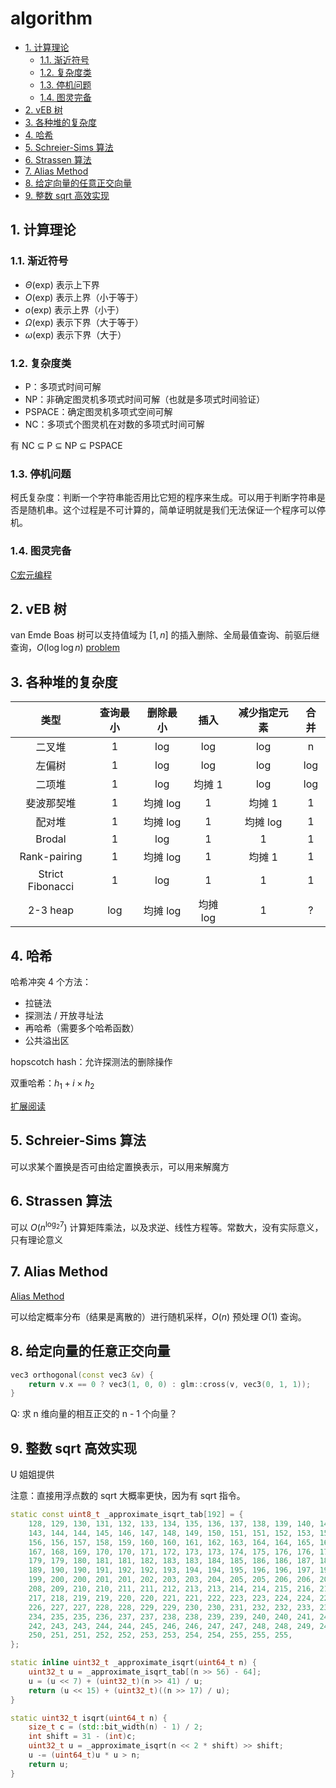 # algorithm

- [1. 计算理论](#1-计算理论)
  - [1.1. 渐近符号](#11-渐近符号)
  - [1.2. 复杂度类](#12-复杂度类)
  - [1.3. 停机问题](#13-停机问题)
  - [1.4. 图灵完备](#14-图灵完备)
- [2. vEB 树](#2-veb-树)
- [3. 各种堆的复杂度](#3-各种堆的复杂度)
- [4. 哈希](#4-哈希)
- [5. Schreier-Sims 算法](#5-schreier-sims-算法)
- [6. Strassen 算法](#6-strassen-算法)
- [7. Alias Method](#7-alias-method)
- [8. 给定向量的任意正交向量](#8-给定向量的任意正交向量)
- [9. 整数 sqrt 高效实现](#9-整数-sqrt-高效实现)

## 1. 计算理论

### 1.1. 渐近符号

- $\Theta(\text{exp})$ 表示上下界
- $O(\text{exp})$ 表示上界（小于等于）
- $o(\text{exp})$ 表示上界（小于）
- $\Omega(\text{exp})$ 表示下界（大于等于）
- $\omega(\text{exp})$ 表示下界（大于）

### 1.2. 复杂度类

- P：多项式时间可解
- NP：非确定图灵机多项式时间可解（也就是多项式时间验证）
- PSPACE：确定图灵机多项式空间可解
- NC：多项式个图灵机在对数的多项式时间可解

有 NC ⊆ P ⊆ NP ⊆ PSPACE

### 1.3. 停机问题

柯氏复杂度：判断一个字符串能否用比它短的程序来生成。可以用于判断字符串是否是随机串。这个过程是不可计算的，简单证明就是我们无法保证一个程序可以停机。

### 1.4. 图灵完备

[C宏元编程](https://zhuanlan.zhihu.com/p/35121316)

## 2. vEB 树

van Emde Boas 树可以支持值域为 $[1, n]$ 的插入删除、全局最值查询、前驱后继查询，$O(\log\log n)$ [problem](https://www.luogu.com.cn/problem/U126257)

## 3. 各种堆的复杂度

|       类型       | 查询最小 | 删除最小 |   插入   | 减少指定元素 | 合并  |
| :--------------: | :------: | :------: | :------: | :----------: | :---: |
|      二叉堆      |    1     |   log    |   log    |     log      |   n   |
|      左偏树      |    1     |   log    |   log    |     log      |  log  |
|      二项堆      |    1     |   log    |  均摊 1  |     log      |  log  |
|    斐波那契堆    |    1     | 均摊 log |    1     |    均摊 1    |   1   |
|      配对堆      |    1     | 均摊 log |    1     |   均摊 log   |   1   |
|      Brodal      |    1     |   log    |    1     |      1       |   1   |
|   Rank-pairing   |    1     | 均摊 log |    1     |    均摊 1    |   1   |
| Strict Fibonacci |    1     |   log    |    1     |      1       |   1   |
|     2-3 heap     |   log    | 均摊 log | 均摊 log |      1       |   ?   |

## 4. 哈希

哈希冲突 4 个方法：

- 拉链法
- 探测法 / 开放寻址法
- 再哈希（需要多个哈希函数）
- 公共溢出区

hopscotch hash：允许探测法的删除操作

双重哈希：$h_1+i\times h_2$

[扩展阅读](https://www.qinglite.cn/doc/728864702d9766347)

## 5. Schreier-Sims 算法

可以求某个置换是否可由给定置换表示，可以用来解魔方

## 6. Strassen 算法

可以 $O(n^{\log_2 7})$ 计算矩阵乘法，以及求逆、线性方程等。常数大，没有实际意义，只有理论意义

## 7. Alias Method

[Alias Method](https://en.wikipedia.org/wiki/Alias_method)

可以给定概率分布（结果是离散的）进行随机采样，$O(n)$ 预处理 $O(1)$ 查询。

## 8. 给定向量的任意正交向量

```cpp
vec3 orthogonal(const vec3 &v) {
    return v.x == 0 ? vec3(1, 0, 0) : glm::cross(v, vec3(0, 1, 1));
}
```

Q: 求 n 维向量的相互正交的 n - 1 个向量？

## 9. 整数 sqrt 高效实现

U 姐姐提供

注意：直接用浮点数的 sqrt 大概率更快，因为有 sqrt 指令。

```cpp
static const uint8_t _approximate_isqrt_tab[192] = {
    128, 129, 130, 131, 132, 133, 134, 135, 136, 137, 138, 139, 140, 141, 142,
    143, 144, 144, 145, 146, 147, 148, 149, 150, 151, 151, 152, 153, 154, 155,
    156, 156, 157, 158, 159, 160, 160, 161, 162, 163, 164, 164, 165, 166, 167,
    167, 168, 169, 170, 170, 171, 172, 173, 173, 174, 175, 176, 176, 177, 178,
    179, 179, 180, 181, 181, 182, 183, 183, 184, 185, 186, 186, 187, 188, 188,
    189, 190, 190, 191, 192, 192, 193, 194, 194, 195, 196, 196, 197, 198, 198,
    199, 200, 200, 201, 201, 202, 203, 203, 204, 205, 205, 206, 206, 207, 208,
    208, 209, 210, 210, 211, 211, 212, 213, 213, 214, 214, 215, 216, 216, 217,
    217, 218, 219, 219, 220, 220, 221, 221, 222, 223, 223, 224, 224, 225, 225,
    226, 227, 227, 228, 228, 229, 229, 230, 230, 231, 232, 232, 233, 233, 234,
    234, 235, 235, 236, 237, 237, 238, 238, 239, 239, 240, 240, 241, 241, 242,
    242, 243, 243, 244, 244, 245, 246, 246, 247, 247, 248, 248, 249, 249, 250,
    250, 251, 251, 252, 252, 253, 253, 254, 254, 255, 255, 255,
};

static inline uint32_t _approximate_isqrt(uint64_t n) {
    uint32_t u = _approximate_isqrt_tab[(n >> 56) - 64];
    u = (u << 7) + (uint32_t)(n >> 41) / u;
    return (u << 15) + (uint32_t)((n >> 17) / u);
}

static uint32_t isqrt(uint64_t n) {
    size_t c = (std::bit_width(n) - 1) / 2;
    int shift = 31 - (int)c;
    uint32_t u = _approximate_isqrt(n << 2 * shift) >> shift;
    u -= (uint64_t)u * u > n;
    return u;
}
```
